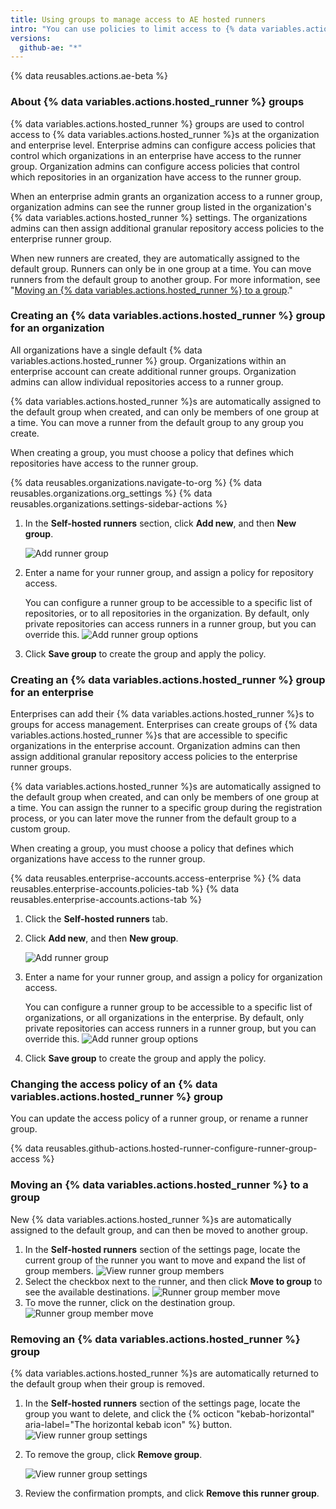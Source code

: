 ```yaml
---
title: Using groups to manage access to AE hosted runners
intro: "You can use policies to limit access to {% data variables.actions.hosted_runner %}s that have been added to an organization or enterprise."
versions:
  github-ae: "*"
---
```


{% data reusables.actions.ae-beta %}

### About {% data variables.actions.hosted_runner %} groups

{% data variables.actions.hosted_runner %} groups are used to control access to {% data variables.actions.hosted_runner %}s at the organization and enterprise level. Enterprise admins can configure access policies that control which organizations in an enterprise have access to the runner group. Organization admins can configure access policies that control which repositories in an organization have access to the runner group.

When an enterprise admin grants an organization access to a runner group, organization admins can see the runner group listed in the organization's {% data variables.actions.hosted_runner %} settings. The organizations admins can then assign additional granular repository access policies to the enterprise runner group.

When new runners are created, they are automatically assigned to the default group. Runners can only be in one group at a time. You can move runners from the default group to another group. For more information, see "[Moving an {% data variables.actions.hosted_runner %} to a group](#moving-an-ae-hosted-runner-to-a-group)."

### Creating an {% data variables.actions.hosted_runner %} group for an organization

All organizations have a single default {% data variables.actions.hosted_runner %} group. Organizations within an enterprise account can create additional runner groups. Organization admins can allow individual repositories access to a runner group.

{% data variables.actions.hosted_runner %}s are automatically assigned to the default group when created, and can only be members of one group at a time. You can move a runner from the default group to any group you create.

When creating a group, you must choose a policy that defines which repositories have access to the runner group.

{% data reusables.organizations.navigate-to-org %}
{% data reusables.organizations.org_settings %}
{% data reusables.organizations.settings-sidebar-actions %}

1. In the **Self-hosted runners** section, click **Add new**, and then **New group**.

   ![Add runner group](/assets/images/help/settings/actions-hosted-runner-add-new-group.png)

1. Enter a name for your runner group, and assign a policy for repository access.

   You can configure a runner group to be accessible to a specific list of repositories, or to all repositories in the organization. By default, only private repositories can access runners in a runner group, but you can override this. ![Add runner group options](/assets/images/help/settings/actions-org-add-runner-group-options.png)

1. Click **Save group** to create the group and apply the policy.

### Creating an {% data variables.actions.hosted_runner %} group for an enterprise

Enterprises can add their {% data variables.actions.hosted_runner %}s to groups for access management. Enterprises can create groups of {% data variables.actions.hosted_runner %}s that are accessible to specific organizations in the enterprise account. Organization admins can then assign additional granular repository access policies to the enterprise runner groups.

{% data variables.actions.hosted_runner %}s are automatically assigned to the default group when created, and can only be members of one group at a time. You can assign the runner to a specific group during the registration process, or you can later move the runner from the default group to a custom group.

When creating a group, you must choose a policy that defines which organizations have access to the runner group.

{% data reusables.enterprise-accounts.access-enterprise %}
{% data reusables.enterprise-accounts.policies-tab %}
{% data reusables.enterprise-accounts.actions-tab %}

1. Click the **Self-hosted runners** tab.
1. Click **Add new**, and then **New group**.

   ![Add runner group](/assets/images/help/settings/actions-hosted-runner-add-new-group.png)

1. Enter a name for your runner group, and assign a policy for organization access.

   You can configure a runner group to be accessible to a specific list of organizations, or all organizations in the enterprise. By default, only private repositories can access runners in a runner group, but you can override this. ![Add runner group options](/assets/images/help/settings/actions-enterprise-account-add-runner-group-options.png)

1. Click **Save group** to create the group and apply the policy.

### Changing the access policy of an {% data variables.actions.hosted_runner %} group

You can update the access policy of a runner group, or rename a runner group.

{% data reusables.github-actions.hosted-runner-configure-runner-group-access %}

### Moving an {% data variables.actions.hosted_runner %} to a group

New {% data variables.actions.hosted_runner %}s are automatically assigned to the default group, and can then be moved to another group.

1. In the **Self-hosted runners** section of the settings page, locate the current group of the runner you want to move and expand the list of group members. ![View runner group members](/assets/images/help/settings/actions-hosted-runner-group-members.png)
1. Select the checkbox next to the runner, and then click **Move to group** to see the available destinations. ![Runner group member move](/assets/images/help/settings/actions-hosted-runner-group-member-move.png)
1. To move the runner, click on the destination group. ![Runner group member move](/assets/images/help/settings/actions-hosted-runner-group-member-move-destination.png)

### Removing an {% data variables.actions.hosted_runner %} group

{% data variables.actions.hosted_runner %}s are automatically returned to the default group when their group is removed.

1. In the **Self-hosted runners** section of the settings page, locate the group you want to delete, and click the {% octicon "kebab-horizontal" aria-label="The horizontal kebab icon" %} button. ![View runner group settings](/assets/images/help/settings/actions-hosted-runner-group-kebab.png)

1. To remove the group, click **Remove group**.

   ![View runner group settings](/assets/images/help/settings/actions-hosted-runner-group-remove.png)

1. Review the confirmation prompts, and click **Remove this runner group**.
